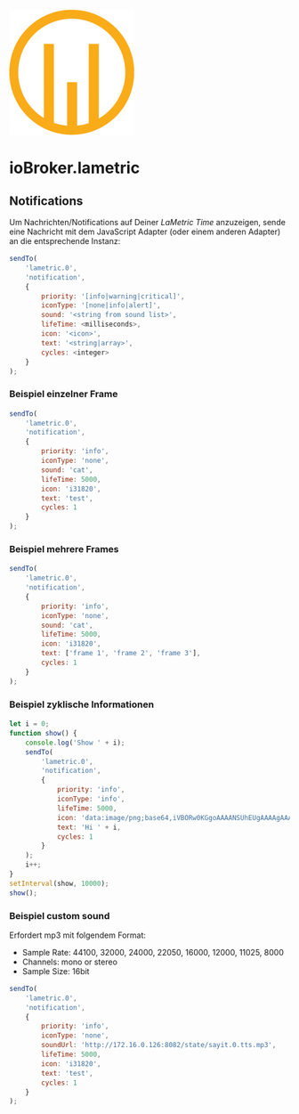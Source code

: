 ![Logo](../../admin/lametric.png)

# ioBroker.lametric

## Notifications

Um Nachrichten/Notifications auf Deiner *LaMetric Time* anzuzeigen, sende eine Nachricht mit dem JavaScript Adapter (oder einem anderen Adapter) an die entsprechende Instanz:

```JavaScript
sendTo(
    'lametric.0',
    'notification',
    {
        priority: '[info|warning|critical]',
        iconType: '[none|info|alert]',
        sound: '<string from sound list>',
        lifeTime: <milliseconds>,
        icon: '<icon>',
        text: '<string|array>',
        cycles: <integer>
    }
);
```

### Beispiel einzelner Frame

```JavaScript
sendTo(
    'lametric.0',
    'notification',
    {
        priority: 'info',
        iconType: 'none',
        sound: 'cat',
        lifeTime: 5000,
        icon: 'i31820',
        text: 'test',
        cycles: 1
    }
);
```

### Beispiel mehrere Frames

```JavaScript
sendTo(
    'lametric.0',
    'notification',
    {
        priority: 'info',
        iconType: 'none',
        sound: 'cat',
        lifeTime: 5000,
        icon: 'i31820',
        text: ['frame 1', 'frame 2', 'frame 3'],
        cycles: 1
    }
);
```

### Beispiel zyklische Informationen

```JavaScript
let i = 0;
function show() {
    console.log('Show ' + i);
    sendTo(
        'lametric.0',
        'notification',
        {
            priority: 'info',
            iconType: 'info',
            lifeTime: 5000,
            icon: 'data:image/png;base64,iVBORw0KGgoAAAANSUhEUgAAAAgAAAAICAIAAABLbSncAAAAAXNSR0IArs4c6QAAAARnQU1BAACxjwv8YQUAAAAJcEhZcwAADsMAAA7DAcdvqGQAAAAYdEVYdFNvZnR3YXJlAHBhaW50Lm5ldCA0LjEuNWRHWFIAAAAySURBVBhXY4AAYdcKk1lngCSUDwHIfAQbzgLqgDCgIqRLwFkQCYQoBAD5EATl4wQMDADhuxQzaDgX0gAAAABJRU5ErkJggg==',
            text: 'Hi ' + i,
            cycles: 1
        }
    );
    i++;
}
setInterval(show, 10000);
show();
```

### Beispiel custom sound

Erfordert mp3 mit folgendem Format:

- Sample Rate: 44100, 32000, 24000, 22050, 16000, 12000, 11025, 8000
- Channels: mono or stereo
- Sample Size: 16bit

```JavaScript
sendTo(
    'lametric.0',
    'notification',
    {
        priority: 'info',
        iconType: 'none',
        soundUrl: 'http://172.16.0.126:8082/state/sayit.0.tts.mp3',
        lifeTime: 5000,
        icon: 'i31820',
        text: 'test',
        cycles: 1
    }
);
```
